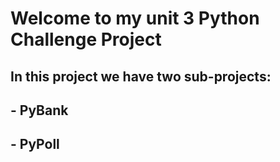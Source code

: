 # Welcome to my unit 3 Python Challenge Project

## In this project we have two sub-projects:
## - PyBank
## - PyPoll
